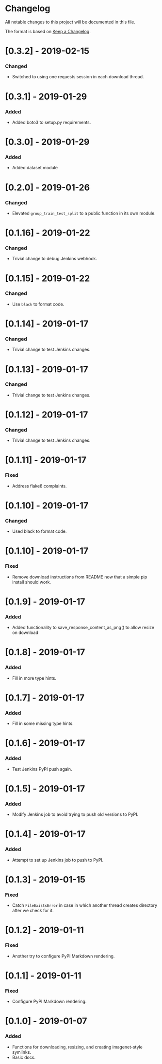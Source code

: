 # Changelog
All notable changes to this project will be documented in this file.

The format is based on [Keep a Changelog](http://keepachangelog.com/en/1.0.0/).

# [0.3.2] - 2019-02-15
### Changed
- Switched to using one requests session in each download thread.

# [0.3.1] - 2019-01-29
### Added
- Added boto3 to setup.py requirements.

# [0.3.0] - 2019-01-29
### Added
- Added dataset module

# [0.2.0] - 2019-01-26
### Changed
- Elevated `group_train_test_split` to a public function in its own module.

# [0.1.16] - 2019-01-22
### Changed
- Trivial change to debug Jenkins webhook.

# [0.1.15] - 2019-01-22
### Changed
- Use `black` to format code.

# [0.1.14] - 2019-01-17
### Changed
- Trivial change to test Jenkins changes.

# [0.1.13] - 2019-01-17
### Changed
- Trivial change to test Jenkins changes.

# [0.1.12] - 2019-01-17
### Changed
- Trivial change to test Jenkins changes.

# [0.1.11] - 2019-01-17
### Fixed
- Address flake8 complaints.

# [0.1.10] - 2019-01-17
### Changed
- Used black to format code.

# [0.1.10] - 2019-01-17
### Fixed
- Remove download instructions from README now that a simple pip install should work.

# [0.1.9] - 2019-01-17
### Added
- Added functionality to save_response_content_as_png() to allow resize on download

# [0.1.8] - 2019-01-17
### Added
- Fill in more type hints.

# [0.1.7] - 2019-01-17
### Added
- Fill in some missing type hints.

# [0.1.6] - 2019-01-17
### Added
- Test Jenkins PyPI push again.

# [0.1.5] - 2019-01-17
### Added
- Modify Jenkins job to avoid trying to push old versions to PyPI.

# [0.1.4] - 2019-01-17
### Added
- Attempt to set up Jenkins job to push to PyPI.

# [0.1.3] - 2019-01-15
### Fixed
- Catch `FileExistsError` in case in which another thread creates directory after we check for it.

# [0.1.2] - 2019-01-11
### Fixed
- Another try to configure PyPI Markdown rendering.

# [0.1.1] - 2019-01-11
### Fixed
- Configure PyPI Markdown rendering.

# [0.1.0] - 2019-01-07
### Added
- Functions for downloading, resizing, and creating imagenet-style symlinks.
- Basic docs.
